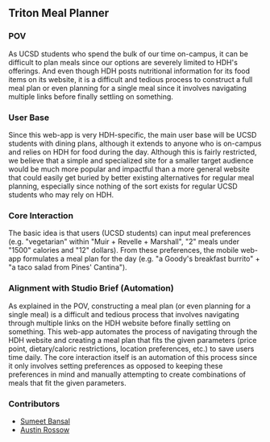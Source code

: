 ## Triton Meal Planner

### POV
As UCSD students who spend the bulk of our time on-campus, it can be difficult to plan meals since our options are severely limited to HDH's offerings. And even though HDH posts nutritional information for its food items on its website, it is a difficult and tedious process to construct a full meal plan or even planning for a single meal since it involves navigating multiple links before finally settling on something.

### User Base
Since this web-app is very HDH-specific, the main user base will be UCSD students with dining plans, although it extends to anyone who is on-campus and relies on HDH for food during the day. Although this is fairly restricted, we believe that a simple and specialized site for a smaller target audience would be much more popular and impactful than a more general website that could easily get buried by better existing alternatives for regular meal planning, especially since nothing of the sort exists for regular UCSD students who may rely on HDH.

### Core Interaction
The basic idea is that users (UCSD students) can input meal preferences (e.g. "vegetarian" within "Muir + Revelle + Marshall", "2" meals under "1500" calories and "12" dollars). From these preferences, the mobile web-app formulates a meal plan for the day (e.g. "a Goody's breakfast burrito" + "a taco salad from Pines' Cantina").

### Alignment with Studio Brief (Automation)
As explained in the POV, constructing a meal plan (or even planning for a single meal) is a difficult and tedious process that involves navigating through multiple links on the HDH website before finally settling on something. This web-app automates the process of navigating through the HDH website and creating a meal plan that fits the given parameters (price point, dietary/caloric restrictions, location preferences, etc.) to save users time daily. The core interaction itself is an automation of this process since it only involves setting preferences as opposed to keeping these preferences in mind and manually attempting to create combinations of meals that fit the given parameters.

### Contributors
+ [Sumeet Bansal](https://github.com/sumeet-bansal)
+ [Austin Rossow](https://github.com/Arossow)
